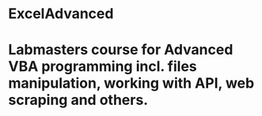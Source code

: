 # ExcelAdvanced
# Labmasters course for Advanced VBA programming incl. files manipulation, working with API, web scraping and others.
